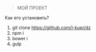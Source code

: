 > МОЙ ПРОЕКТ

Как его установить?

1. git clone https://github.com/l-kupr/dz
2. npm i
3. bower i
4. gulp